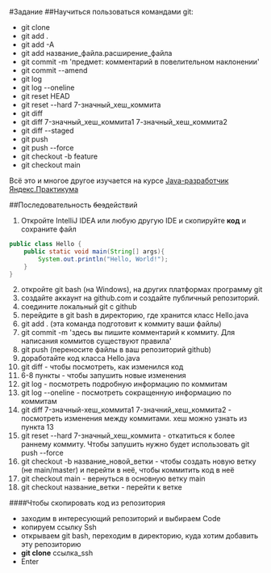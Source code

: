 #Задание
##Научиться пользоваться командами git:
* git clone
* git add .
* git add -A
* git add название_файла.расширение_файла
* git commit -m 'предмет: комментарий в повелительном наклонении'
* git commit --amend
* git log
* git log --oneline
* git reset HEAD
* git reset --hard 7-значный_хеш_коммита
* git diff
* git diff 7-значный_хеш_коммита1 7-значный_хеш_коммита2
* git diff --staged
* git push
* git push --force
* git checkout -b feature
* git checkout main

Всё это и многое другое изучается на курсе
[Java-разработчик Яндекс.Практикума](https://practicum.yandex.ru/profile/java-developer/ "Здесь учат Java")

##Последовательность ~~без~~действий
1. Откройте IntelliJ IDEA или любую другую IDE и скопируйте **код** и сохраните файл 
```java
public class Hello {
    public static void main(String[] args){
        System.out.println("Hello, World!");
    }
}
```
2. откройте git bash (на Windows), на других платформах программу git
3. создайте аккаунт на github.com и создайте публичный репозиторий.  
4. соедините локальный git с github
5. перейдите в git bash в директорию, где хранится класс Hello.java
6. git add . (эта команда подготовит к коммиту ваши файлы)
7. git commit -m 'здесь вы пишите комментарий к коммиту. Для написания коммитов существуют правила'
8. git push (переносите файлы в ваш репозиторий github)
9. доработайте код класса Hello.java
10. git diff - чтобы посмотреть, как изменился код
11. 6-8 пункты - чтобы запушить новые изменения
12. git log - посмотреть подробную информацию по коммитам
13. git log --oneline - посмотреть сокращенную информацию по коммитам
14. git diff 7-значный-хеш_коммита1 7-значний_хеш_коммита2 - посмотреть изменения между коммитами. хеш можно узнать из пункта 13
15. git reset --hard 7-значный_хеш_коммита - откатиться к более раннему коммиту. Чтобы запушить нужно будет использовать git push --force
16. git checkout -b название_новой_ветки - чтобы создать новую ветку (не main/master) и перейти в неё, чтобы коммитить код в неё
17. git checkout main - вернуться в основную ветку main
18. git checkout название_ветки - перейти к ветке

####Чтобы скопировать код из репозитория
* заходим в интересующий репозиторий и выбираем Code
* копируем ссылку Ssh
* открываем git bash, переходим в директорию, куда хотим добавить эту репозиторию
* __git clone__ ссылка_ssh
* Enter